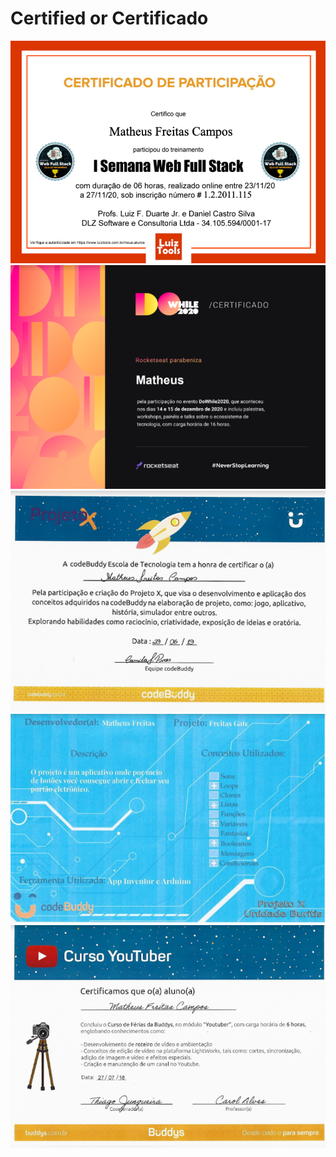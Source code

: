 <h1>Certified or Certificado</h1>

<img src='imgs/Certificado-Fullstack.png'>
<img src='imgs/Certificado-Dowhile.png'>
<img src='imgs/Certificado-ProjetoX.png'>
<img src='imgs/Certificado-ProjetoXtools.png'>
<img src='imgs/Certificado-Youtuber.png'>
